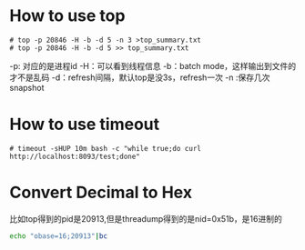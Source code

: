 How to use top
=============
```
# top -p 20846 -H -b -d 5 -n 3 >top_summary.txt
# top -p 20846 -H -b -d 5 >> top_summary.txt
```
-p: 对应的是进程id
-H：可以看到线程信息
-b：batch mode，这样输出到文件的才不是乱码
-d：refresh间隔，默认top是没3s，refresh一次
-n :保存几次snapshot

How to use timeout
==============
```
# timeout -sHUP 10m bash -c "while true;do curl http://localhost:8093/test;done"
```

Convert Decimal to Hex
==========
比如top得到的pid是20913,但是threadump得到的是nid=0x51b，是16进制的
```bash
echo "obase=16;20913"|bc
```